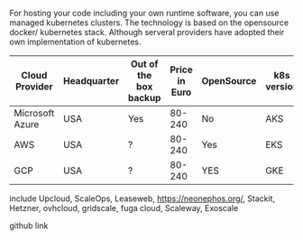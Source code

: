 For hosting your code including your own runtime software, you can use managed kubernetes clusters. The technology is based on the opensource docker/ kubernetes stack.
Although serveral providers have adopted their own implementation of kubernetes.  


| Cloud Provider| Headquarter | Out of the box backup | Price in Euro | OpenSource |k8s version| CO2 | Documentation |  
| ------------- | ------------- |------------- |------------- |------------- |-------------|------------- |------------- |
| Microsoft Azure | USA  | Yes        | 80-240   | No | AKS| ? | https://learn.microsoft.com/en-us/azure/aks/ |  
|AWS| USA| ?   | 80-240 | Yes |EKS| ? | https://docs.aws.amazon.com/eks/|
|GCP|USA| ? |80-240 | YES | GKE| ?|  https://cloud.google.com/kubernetes-engine/ |   

include Upcloud, ScaleOps, Leaseweb, https://neonephos.org/, Stackit, Hetzner, ovhcloud, gridscale, fuga cloud, Scaleway, Exoscale

github link
